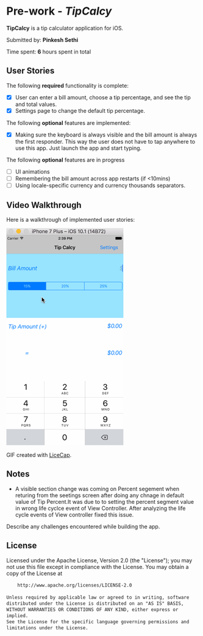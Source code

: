 # Pre-work - *TipCalcy*

**TipCalcy** is a tip calculator application for iOS.

Submitted by: **Pinkesh Sethi**

Time spent: **6** hours spent in total

## User Stories

The following **required** functionality is complete:

* [x] User can enter a bill amount, choose a tip percentage, and see the tip and total values.
* [x] Settings page to change the default tip percentage.

The following **optional** features are implemented:
* [x] Making sure the keyboard is always visible and the bill amount is always the first responder. This way the user does not have to tap anywhere to use this app. Just launch the app and start typing.

The following **optional** features are in progress
* [ ] UI animations
* [ ] Remembering the bill amount across app restarts (if <10mins)
* [ ] Using locale-specific currency and currency thousands separators.

## Video Walkthrough 

Here is a walkthrough of implemented user stories:

![](gif/TipCalcyDemo.gif)

GIF created with [LiceCap](http://www.cockos.com/licecap/).

## Notes
* A visible section change was coming on Percent segement when returing from the seetings screen after doing any chnage in default value of Tip Percent.It was due to to setting the percent segment value in wrong life cyclce event of View Controller. After analyzing the life cycle events of View controller fixed this issue. 

Describe any challenges encountered while building the app.

## License

   Licensed under the Apache License, Version 2.0 (the "License");
    you may not use this file except in compliance with the License.
    You may obtain a copy of the License at

        http://www.apache.org/licenses/LICENSE-2.0

    Unless required by applicable law or agreed to in writing, software
    distributed under the License is distributed on an "AS IS" BASIS,
    WITHOUT WARRANTIES OR CONDITIONS OF ANY KIND, either express or implied.
    See the License for the specific language governing permissions and
    limitations under the License.
